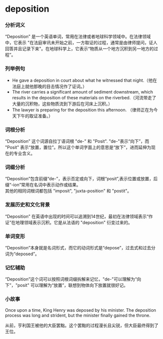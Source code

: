 # deposition

### 分析词义

  

“Deposition” 是一个英语单词，常用在法律或者地球科学领域中。在法律领域中，它表示 "在法庭审讯未开始之前，一方取证的过程，通常是由律师提问，证人回答并且记录下来"。在地球科学上，它表示“物质从一个地方沉积到另一地方的过程”。

  

### 列举例句

  

*   He gave a deposition in court about what he witnessed that night.（他在法庭上就他那晚的目击情况作了证词。）
*   The river carries a significant amount of sediment downstream, which results in the deposition of these materials on the riverbed.（河流带走了大量的沉积物，这些物质流到下游后在河床上沉积。）
*   The lawyer is preparing for the deposition this afternoon. （律师正在为今天下午的取证准备。）

  

### 词根分析

  

“Deposition” 这个词源自拉丁语词根 "de-" 和 "Posit". "de-"表示“向下”，而 "Posit" 表示“放置，置位”。所以这个单词字面上的意思是“放下”，进而延伸为现在的专业含义。

  

### 词缀分析

  

“Deposition”包含前缀“de-”，表示否定或向下，词根“posit”,表示位置或放置，后缀“-ion”常用在名词中表示动作或结果。  
其他的相同词根词都包括 "imposit", "juxta-position" 和 "postit"。

  

### 发展历史和文化背景

  

“Deposition” 在英语中出现的时间可以追溯到14世纪，最初在法律领域表示“作证”在地理领域表示沉积。它是从法语的 "deposition" 衍变过来的。

  

### 单词变形

  

“Deposition”本身就是名词形式，而它的动词形式是“depose”，过去式和过去分词为“deposed”。

  

### 记忆辅助

  

“Deposition”这个词可以按照词根词缀拆解来记忆，"de-"可以理解为“向下”，"posit" 可以理解为“放置”，联想到物体向下放置就很好记。

  

### 小故事

  

Once upon a time, King Henry was deposed by his minister. The deposition process was long and strident, but the minister finally gained the throne.

  

从前，亨利国王被他的大臣罢黜。这个罢黜的过程漫长且尖锐，但大臣最终得到了王位。
